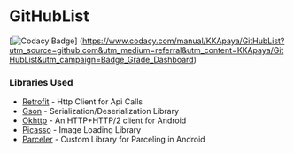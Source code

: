 # GitHubList
[![Codacy Badge](https://api.codacy.com/project/badge/Grade/a3842e79b83445e9a05f10cee37d7e4a)]
(https://www.codacy.com/manual/KKApaya/GitHubList?utm_source=github.com&utm_medium=referral&utm_content=KKApaya/GitHubList&utm_campaign=Badge_Grade_Dashboard)
### Libraries Used

 - [Retrofit](https://square.github.io/retrofit/) - Http Client for Api Calls
 - [Gson](https://github.com/google/gson) - Serialization/Deserialization Library
 - [Okhttp](https://github.com/square/okhttp) - An HTTP+HTTP/2 client for Android 
 - [Picasso](https://square.github.io/picasso/) - Image Loading Library
 - [Parceler](https://github.com/johncarl81/parceler) - Custom Library for Parceling in Android
